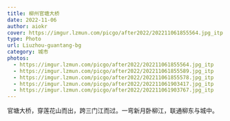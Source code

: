 ```yaml
---
title: 柳州官塘大桥
date: 2022-11-06
author: aiokr
cover: https://imgur.lzmun.com/picgo/after2022/202211061855564.jpg_itp
type: Photo
url: Liuzhou-guantang-bg
category: 城市
photos:
  - https://imgur.lzmun.com/picgo/after2022/202211061855564.jpg_itp
  - https://imgur.lzmun.com/picgo/after2022/202211061855589.jpg_itp
  - https://imgur.lzmun.com/picgo/after2022/202211061855578.jpg_itp
  - https://imgur.lzmun.com/picgo/after2022/202211061903417.jpg_itp
  - https://imgur.lzmun.com/picgo/after2022/202211061903767.jpg_itp
---
```


官塘大桥，穿莲花山而出，跨三门江而过。一弯新月卧柳江，联通柳东与城中。